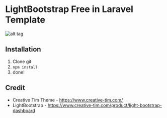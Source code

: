 # LightBootstrap Free in Laravel Template

![alt tag](https://s3.amazonaws.com/creativetim_bucket/products/32/original/opt_lbd_thumbnail.jpg?1440064723)

## Installation
1. Clone git
2. ```npm install```
3. done!

## Credit 
- Creative Tim Theme - https://www.creative-tim.com/
- LightBootstrap - https://www.creative-tim.com/product/light-bootstrap-dashboard
